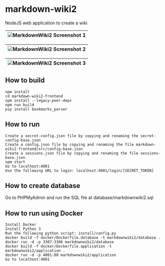# markdown-wiki2
NodeJS web application to create a wiki

| ![MarkdownWiki2 Screenshot 1](https://i.imgur.com/rks1mPa.png) |
|-|

| ![MarkdownWiki2 Screenshot 2](https://i.imgur.com/Tuwmrs3.png) |
|-|

| ![MarkdownWiki2 Screenshot 3](https://i.imgur.com/ZseWUlL.png) |
|-|

## How to build
```
npm install
cd markdown-wiki2-frontend
npm install --legacy-peer-deps
npm run build
pip install bookmarks_parser
```

## How to run
```
Create a secret-config.json file by copying and renaming the secret-config-base.json
Create a config.json file by copying and renaming the file markdown-wiki2-frontend/src/config-base.json
Create a sessions.json file by copying and renaming the file sessions-base.json
npm start
Go to localhost:4001
Use the following URL to login: localhost:4001/login/[SECRET_TOKEN] 
```

## How to create database
Go to PHPMyAdmin and run the SQL file at database/markdownwiki2.sql

## How to run using Docker
```
Install Docker
Install Python 3
Run the following python script: install/config.py
docker build -f docker/Dockerfile.database -t markdownwiki2/database .
docker run -d -p 3307:3306 markdownwiki2/database
docker build -f docker/Dockerfile.application -t markdownwiki2/application .
docker run -d -p 4001:80 markdownwiki2/application
Go to localhost:4001
```